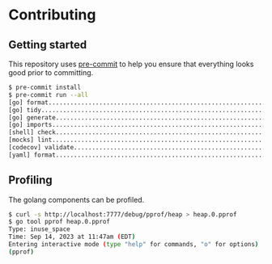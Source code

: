 # Contributing

## Getting started

This repository uses [pre-commit](https://pre-commit.com/) to help you ensure that everything looks good prior to committing.

```sh
$ pre-commit install
$ pre-commit run --all
[go] format..............................................................Passed
[go] tidy................................................................Passed
[go] generate............................................................Passed
[go] imports.............................................................Passed
[shell] check............................................................Passed
[mocks] lint.............................................................Passed
[codecov] validate.......................................................Passed
[yaml] format............................................................Passed
```

## Profiling

The golang components can be profiled.

```sh
$ curl -s http://localhost:7777/debug/pprof/heap > heap.0.pprof
$ go tool pprof heap.0.pprof
Type: inuse_space
Time: Sep 14, 2023 at 11:47am (EDT)
Entering interactive mode (type "help" for commands, "o" for options)
(pprof)
```
